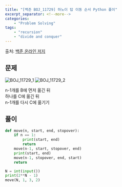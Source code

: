 ```yaml
---
title: "[백준 BOJ_11729] 하노이 탑 이동 순서 Python 풀이"
excerpt_separator: <!--more-->
categories: 
    - "Problem Solving"
tags: 
    - "recursion"
    - "divide and conquer"
---
```

출처: [백준 온라인 저지](https://www.acmicpc.net/problem/11729)

## 문제
![BOJ_11729_1](https://user-images.githubusercontent.com/59808674/114320220-f16b6100-9b4f-11eb-917f-d72383c7240c.PNG)
![BOJ_11729_2](https://user-images.githubusercontent.com/59808674/114320221-f203f780-9b4f-11eb-9fb6-31b1d2d5157a.PNG)

n-1개를 B에 먼저 옮긴 뒤  
하나를 C에 옮긴 뒤  
n-1개를 다시 C에 옮기기  

## 풀이
```python
def move(n, start, end, stopover):
    if n == 1:
        print(start, end)
        return
    move(n-1, start, stopover, end)
    print(start, end)
    move(n-1, stopover, end, start)
    return

N = int(input())
print(2**N - 1)
move(N, 1, 3, 2)
```